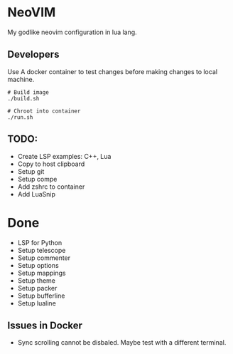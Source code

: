 # NeoVIM

My godlike neovim configuration in lua lang.

## Developers

Use A docker container to test changes before making changes to local machine.

```shell
# Build image
./build.sh

# Chroot into container
./run.sh
```

## TODO:

* Create LSP examples: C++, Lua
* Copy to host clipboard
* Setup git
* Setup compe
* Add zshrc to container
* Add LuaSnip

# Done

* LSP for Python
* Setup telescope
* Setup commenter
* Setup options
* Setup mappings
* Setup theme
* Setup packer
* Setup bufferline
* Setup lualine

## Issues in Docker

* Sync scrolling cannot be disbaled. Maybe test with a different terminal.
